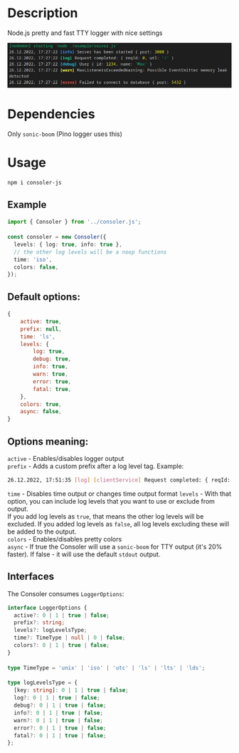 # Description

Node.js pretty and fast TTY logger with nice settings

![screenshot](https://raw.githubusercontent.com/wellloy1/consoler/master/example/screenshot.jpg)

# Dependencies

Only `sonic-boom` (Pino logger uses this)

# Usage

```bash
npm i consoler-js
```

## Example

```ts
import { Consoler } from '../consoler.js';

const consoler = new Consoler({
  levels: { log: true, info: true },
  // the other log levels will be a noop functions
  time: 'iso',
  colors: false,
});
```

## Default options:

```js
{
	active: true,
	prefix: null,
	time: 'ls',
	levels: {
		log: true,
		debug: true,
		info: true,
		warn: true,
		error: true,
		fatal: true,
	},
	colors: true,
	async: false,
}
```

## Options meaning:

`active` - Enables/disables logger output  
`prefix` - Adds a custom prefix after a log level tag. Example:

```bash
26.12.2022, 17:51:35 [log] [clientService] Request completed: { reqId: 0, url: '/' }
```

`time` - Disables time output or changes time output format
`levels` - With that option, you can include log levels that you want to use or exclude from output.  
If you add log levels as `true`, that means the other log levels will be excluded. If you added log levels as `false`, all log levels excluding these will be added to the output.  
`colors` - Enables/disables pretty colors  
`async` - If true the Consoler will use a `sonic-boom` for TTY output (it's 20% faster). If false - it will use the default `stdout` output.

## Interfaces

The Consoler consumes `LoggerOptions`:

```ts
interface LoggerOptions {
  active?: 0 | 1 | true | false;
  prefix?: string;
  levels?: logLevelsType;
  time?: TimeType | null | 0 | false;
  colors?: 0 | 1 | true | false;
}

type TimeType = 'unix' | 'iso' | 'utc' | 'ls' | 'lts' | 'lds';

type logLevelsType = {
  [key: string]: 0 | 1 | true | false;
  log?: 0 | 1 | true | false;
  debug?: 0 | 1 | true | false;
  info?: 0 | 1 | true | false;
  warn?: 0 | 1 | true | false;
  error?: 0 | 1 | true | false;
  fatal?: 0 | 1 | true | false;
};
```
